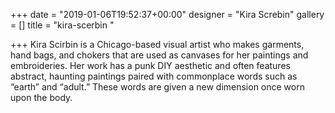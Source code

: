 +++
date = "2019-01-06T19:52:37+00:00"
designer = "Kira Screbin"
gallery = []
title = "kira-scerbin "

+++
Kira Scirbin is a Chicago-based visual artist who makes garments, hand bags, and chokers that are used as canvases for her paintings and embroideries. Her work has a punk DIY aesthetic and often features abstract, haunting paintings paired with commonplace words such as “earth” and “adult.” These words are given a new dimension once worn upon the body.